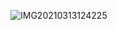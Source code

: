 
![IMG20210313124225](https://user-images.githubusercontent.com/95736618/154223350-b9202115-0fd6-4576-9df3-1d257dd36aed.jpg)
